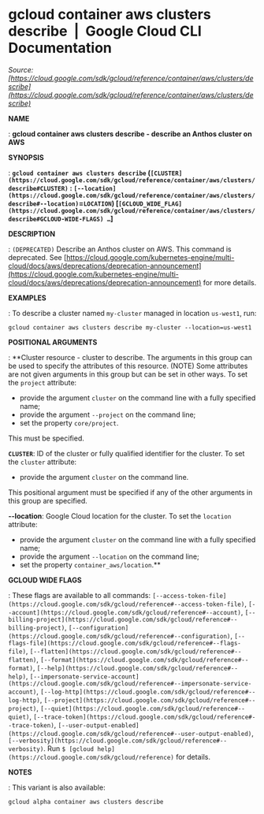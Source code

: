 # gcloud container aws clusters describe  |  Google Cloud CLI Documentation

*Source: [https://cloud.google.com/sdk/gcloud/reference/container/aws/clusters/describe](https://cloud.google.com/sdk/gcloud/reference/container/aws/clusters/describe)*

**NAME**

: **gcloud container aws clusters describe - describe an Anthos cluster on AWS**

**SYNOPSIS**

: **`gcloud container aws clusters describe` (`[CLUSTER](https://cloud.google.com/sdk/gcloud/reference/container/aws/clusters/describe#CLUSTER)` : `[--location](https://cloud.google.com/sdk/gcloud/reference/container/aws/clusters/describe#--location)`=`LOCATION`) [`[GCLOUD_WIDE_FLAG](https://cloud.google.com/sdk/gcloud/reference/container/aws/clusters/describe#GCLOUD-WIDE-FLAGS) …`]**

**DESCRIPTION**

: `(DEPRECATED)` Describe an Anthos cluster on AWS.
This command is deprecated. See [https://cloud.google.com/kubernetes-engine/multi-cloud/docs/aws/deprecations/deprecation-announcement](https://cloud.google.com/kubernetes-engine/multi-cloud/docs/aws/deprecations/deprecation-announcement)
for more details.

**EXAMPLES**

: To describe a cluster named ``my-cluster``
managed in location ``us-west1``, run:

```
gcloud container aws clusters describe my-cluster --location=us-west1
```

**POSITIONAL ARGUMENTS**

: **Cluster resource - cluster to describe. The arguments in this group can be used
to specify the attributes of this resource. (NOTE) Some attributes are not given
arguments in this group but can be set in other ways.
To set the `project` attribute:

- provide the argument `cluster` on the command line with a fully
specified name;
- provide the argument `--project` on the command line;
- set the property `core/project`.

This must be specified.

**`CLUSTER`**:
ID of the cluster or fully qualified identifier for the cluster.
To set the `cluster` attribute:

- provide the argument `cluster` on the command line.

This positional argument must be specified if any of the other arguments in this
group are specified.

**--location**:
Google Cloud location for the cluster.
To set the `location` attribute:

- provide the argument `cluster` on the command line with a fully
specified name;
- provide the argument `--location` on the command line;
- set the property `container_aws/location`.**

**GCLOUD WIDE FLAGS**

: These flags are available to all commands: `[--access-token-file](https://cloud.google.com/sdk/gcloud/reference#--access-token-file)`,
`[--account](https://cloud.google.com/sdk/gcloud/reference#--account)`, `[--billing-project](https://cloud.google.com/sdk/gcloud/reference#--billing-project)`,
`[--configuration](https://cloud.google.com/sdk/gcloud/reference#--configuration)`,
`[--flags-file](https://cloud.google.com/sdk/gcloud/reference#--flags-file)`,
`[--flatten](https://cloud.google.com/sdk/gcloud/reference#--flatten)`, `[--format](https://cloud.google.com/sdk/gcloud/reference#--format)`, `[--help](https://cloud.google.com/sdk/gcloud/reference#--help)`, `[--impersonate-service-account](https://cloud.google.com/sdk/gcloud/reference#--impersonate-service-account)`,
`[--log-http](https://cloud.google.com/sdk/gcloud/reference#--log-http)`,
`[--project](https://cloud.google.com/sdk/gcloud/reference#--project)`, `[--quiet](https://cloud.google.com/sdk/gcloud/reference#--quiet)`, `[--trace-token](https://cloud.google.com/sdk/gcloud/reference#--trace-token)`, `[--user-output-enabled](https://cloud.google.com/sdk/gcloud/reference#--user-output-enabled)`,
`[--verbosity](https://cloud.google.com/sdk/gcloud/reference#--verbosity)`.
Run `$ [gcloud help](https://cloud.google.com/sdk/gcloud/reference)` for details.

**NOTES**

: This variant is also available:

```
gcloud alpha container aws clusters describe
```